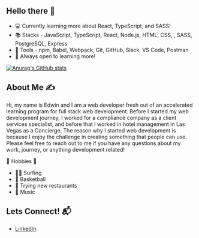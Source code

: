 ## Hello there 👋 

<!--
**edtan094/edtan094** is a ✨ _special_ ✨ repository because its `README.md` (this file) appears on your GitHub profile.

Here are some ideas to get you started:

- 🔭 I’m currently working on ...
- 🌱 I’m currently learning ...
- 👯 I’m looking to collaborate on ...
- 🤔 I’m looking for help with ...
- 💬 Ask me about ...
- 📫 How to reach me: ...
- 😄 Pronouns: ...
- ⚡ Fun fact: ...
-->

* 💻 Currently learning more about React, TypeScript, and SASS!
* 📚 Stacks - JavaScript, TypeScript, React, Node.js, HTML, CSS, , SASS, PostgreSQL, Express
* 🔨 Tools - npm, Babel, Webpack, Git, GitHub, Slack, VS Code, Postman
* 📝 Always open to learning more!

[![Anurag's GitHub stats](https://github-readme-stats.vercel.app/api?username=edtan094&hide=contribs,stars&show_icons=true&theme=tokyonight)](https://github.com/anuraghazra/github-readme-stats)
## About Me ✍️
Hi, my name is Edwin and I am a web developer fresh out of an accelerated learning program for full stack web development.  Before I started my web development journey, I worked for a compliance company as a client services specialist, and before that I worked in hotel management in Las Vegas as a Concierge.  The reason why I started web development is because I enjoy the challenge in creating something that people can use.  Please feel free to reach out to me if you have any questions about my work, journey, or anything development related!

🤩 Hobbies 🤩
* 🏄‍♂️ Surfing
* 🏀 Basketball
* 🌮 Trying new restaurants
* 🎵 Music

## Lets Connect! 📬
* [LinkedIn](https://www.linkedin.com/in/etan094/)
